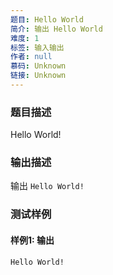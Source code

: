 ```yaml
---
题目: Hello World
简介: 输出 Hello World
难度: 1
标签: 输入输出
作者: null
慕码: Unknown
链接: Unknown
---
```


### 题目描述

Hello World!

### 输出描述

输出 `Hello World!`

### 测试样例

#### 样例1: 输出

```
Hello World!
```

